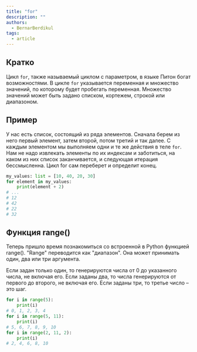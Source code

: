 ```yaml
---
title: "for"
description: ""
authors:
  - BernarBerdikul
tags:
  - article
---
```


## Кратко

Цикл `for`, также называемый циклом с параметром, в языке Питон богат возможностями. В цикле `for` указывается переменная и
множество значений, по которому будет пробегать переменная. Множество значений может быть задано списком, кортежем,
строкой или диапазоном.

## Пример

У нас есть список, состоящий из ряда элементов. Сначала берем из него первый элемент, затем второй, потом третий и так
далее. С каждым элементом мы выполняем одни и те же действия в теле `for`. Нам не надо извлекать элементы по их индексам
и заботиться, на каком из них список заканчивается, и следующая итерация бессмысленна. Цикл for сам переберет и
определит конец.

```python
my_values: list = [10, 40, 20, 30]
for element in my_values:
    print(element + 2)
# ...
# 12
# 42
# 22
# 32
```

## Функция range()

Теперь пришло время познакомиться со встроенной в Python функцией range(). "Range" переводится как "диапазон".
Она может принимать один, два или три аргумента.

Если задан только один, то генерируются числа от 0 до указанного числа, не включая его. Если заданы два,
то числа генерируются от первого до второго, не включая его. Если заданы три, то третье число – это шаг.

```python
for i in range(5):
    print(i)
# 0, 1, 2, 3, 4
for i in range(5, 11):
    print(i)
# 5, 6, 7, 8, 9, 10
for i in range(2, 11, 2):
    print(i)
# 2, 4, 6, 8, 10
```

